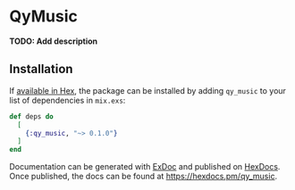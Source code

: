 # QyMusic

**TODO: Add description**

## Installation

If [available in Hex](https://hex.pm/docs/publish), the package can be installed
by adding `qy_music` to your list of dependencies in `mix.exs`:

```elixir
def deps do
  [
    {:qy_music, "~> 0.1.0"}
  ]
end
```

Documentation can be generated with [ExDoc](https://github.com/elixir-lang/ex_doc)
and published on [HexDocs](https://hexdocs.pm). Once published, the docs can
be found at <https://hexdocs.pm/qy_music>.

